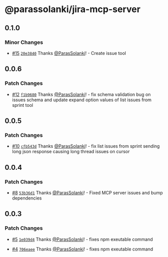 # @parassolanki/jira-mcp-server

## 0.1.0

### Minor Changes

- [#15](https://github.com/ParasSolanki/jira-mcp-server/pull/15) [`20e3840`](https://github.com/ParasSolanki/jira-mcp-server/commit/20e38406d6746b69a0b4a14104f5ce3e09ed089b) Thanks [@ParasSolanki](https://github.com/ParasSolanki)! - Create issue tool

## 0.0.6

### Patch Changes

- [#12](https://github.com/ParasSolanki/jira-mcp-server/pull/12) [`f1b9680`](https://github.com/ParasSolanki/jira-mcp-server/commit/f1b9680e5444efedddba508111052f6cb598eeba) Thanks [@ParasSolanki](https://github.com/ParasSolanki)! - fix schema validation bug on issues schema and update expand option values of list issues from sprint tool

## 0.0.5

### Patch Changes

- [#10](https://github.com/ParasSolanki/jira-mcp-server/pull/10) [`cfb543d`](https://github.com/ParasSolanki/jira-mcp-server/commit/cfb543d1545330b5d71ba6f486e22a0e084121f8) Thanks [@ParasSolanki](https://github.com/ParasSolanki)! - fix list issues from sprint sending long json response causing long thread issues on cursor

## 0.0.4

### Patch Changes

- [#8](https://github.com/ParasSolanki/jira-mcp-server/pull/8) [`53b36d1`](https://github.com/ParasSolanki/jira-mcp-server/commit/53b36d1c4137a76194163b210cfa664d3fb8a1e4) Thanks [@ParasSolanki](https://github.com/ParasSolanki)! - Fixed MCP server issues and bump dependencies

## 0.0.3

### Patch Changes

- [#5](https://github.com/ParasSolanki/jira-mcp-server/pull/5) [`1e039d4`](https://github.com/ParasSolanki/jira-mcp-server/commit/1e039d44256b05bb1848d9238cd33114457407c2) Thanks [@ParasSolanki](https://github.com/ParasSolanki)! - fixes npm exeutable command

- [#4](https://github.com/ParasSolanki/jira-mcp-server/pull/4) [`706eaee`](https://github.com/ParasSolanki/jira-mcp-server/commit/706eaee37de1633f9be71a8ed2967eff9d12a6bc) Thanks [@ParasSolanki](https://github.com/ParasSolanki)! - fixes npm exeutable command
